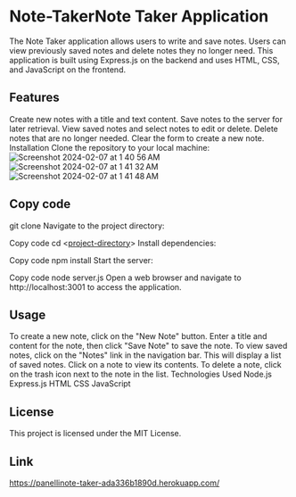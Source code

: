 # Note-TakerNote Taker Application
The Note Taker application allows users to write and save notes. Users can view previously saved notes and delete notes they no longer need. This application is built using Express.js on the backend and uses HTML, CSS, and JavaScript on the frontend.

## Features
Create new notes with a title and text content.
Save notes to the server for later retrieval.
View saved notes and select notes to edit or delete.
Delete notes that are no longer needed.
Clear the form to create a new note.
Installation
Clone the repository to your local machine:
![Screenshot 2024-02-07 at 1 40 56 AM](https://github.com/Cpanelli/Note-Taker/assets/133393733/1b5f648c-9f1f-47a4-96a7-49028c2f9ef1)
![Screenshot 2024-02-07 at 1 41 32 AM](https://github.com/Cpanelli/Note-Taker/assets/133393733/12c6ac05-22fe-4ac4-8b61-ef34524502f6)
![Screenshot 2024-02-07 at 1 41 48 AM](https://github.com/Cpanelli/Note-Taker/assets/133393733/decaadc2-daa2-4932-991d-3ac2e64ad9b7)


## Copy code

git clone <repository-url>
Navigate to the project directory:


Copy code
cd <[project-directory](https://github.com/Cpanelli/Note-Taker.git)>
Install dependencies:

Copy code
npm install
Start the server:

Copy code
node server.js
Open a web browser and navigate to http://localhost:3001 to access the application.

## Usage

To create a new note, click on the "New Note" button. Enter a title and content for the note, then click "Save Note" to save the note.
To view saved notes, click on the "Notes" link in the navigation bar. This will display a list of saved notes. Click on a note to view its contents.
To delete a note, click on the trash icon next to the note in the list.
Technologies Used
Node.js
Express.js
HTML
CSS
JavaScript

## License

This project is licensed under the MIT License.

## Link 

https://panellinote-taker-ada336b1890d.herokuapp.com/
